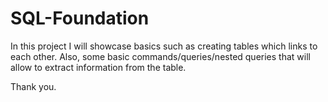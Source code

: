 # SQL-Foundation

In this project I will showcase basics such as creating tables which links to each other. 
Also, some basic commands/queries/nested queries that will allow to extract information from the table. 

Thank you. 
